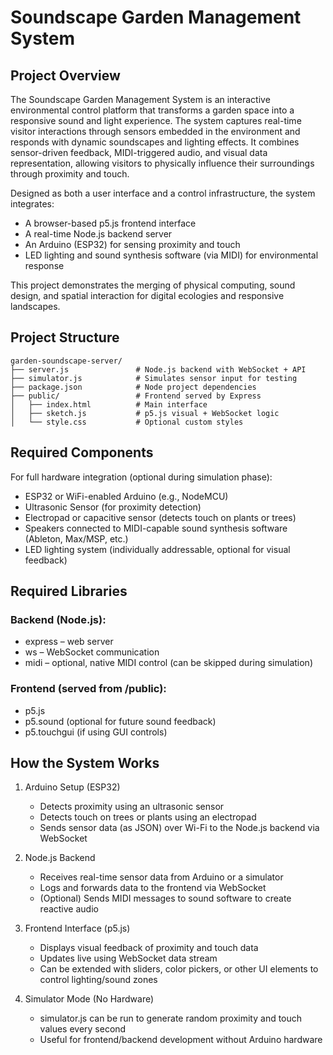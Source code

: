 
# Soundscape Garden Management System

## Project Overview

The Soundscape Garden Management System is an interactive environmental control platform that transforms a garden space into a responsive sound and light experience. The system captures real-time visitor interactions through sensors embedded in the environment and responds with dynamic soundscapes and lighting effects. It combines sensor-driven feedback, MIDI-triggered audio, and visual data representation, allowing visitors to physically influence their surroundings through proximity and touch.

Designed as both a user interface and a control infrastructure, the system integrates:

- A browser-based p5.js frontend interface
- A real-time Node.js backend server
- An Arduino (ESP32) for sensing proximity and touch
- LED lighting and sound synthesis software (via MIDI) for environmental response

This project demonstrates the merging of physical computing, sound design, and spatial interaction for digital ecologies and responsive landscapes.

## Project Structure

```
garden-soundscape-server/
├── server.js               # Node.js backend with WebSocket + API
├── simulator.js            # Simulates sensor input for testing
├── package.json            # Node project dependencies
├── public/                 # Frontend served by Express
│   ├── index.html          # Main interface
│   ├── sketch.js           # p5.js visual + WebSocket logic
│   └── style.css           # Optional custom styles
```

## Required Components

For full hardware integration (optional during simulation phase):

- ESP32 or WiFi-enabled Arduino (e.g., NodeMCU)
- Ultrasonic Sensor (for proximity detection)
- Electropad or capacitive sensor (detects touch on plants or trees)
- Speakers connected to MIDI-capable sound synthesis software (Ableton, Max/MSP, etc.)
- LED lighting system (individually addressable, optional for visual feedback)

## Required Libraries

### Backend (Node.js):
- express – web server
- ws – WebSocket communication
- midi – optional, native MIDI control (can be skipped during simulation)

### Frontend (served from /public):
- p5.js
- p5.sound (optional for future sound feedback)
- p5.touchgui (if using GUI controls)

## How the System Works

1. Arduino Setup (ESP32)  
   - Detects proximity using an ultrasonic sensor  
   - Detects touch on trees or plants using an electropad  
   - Sends sensor data (as JSON) over Wi-Fi to the Node.js backend via WebSocket

2. Node.js Backend  
   - Receives real-time sensor data from Arduino or a simulator  
   - Logs and forwards data to the frontend via WebSocket  
   - (Optional) Sends MIDI messages to sound software to create reactive audio

3. Frontend Interface (p5.js)  
   - Displays visual feedback of proximity and touch data  
   - Updates live using WebSocket data stream  
   - Can be extended with sliders, color pickers, or other UI elements to control lighting/sound zones

4. Simulator Mode (No Hardware)  
   - simulator.js can be run to generate random proximity and touch values every second  
   - Useful for frontend/backend development without Arduino hardware
